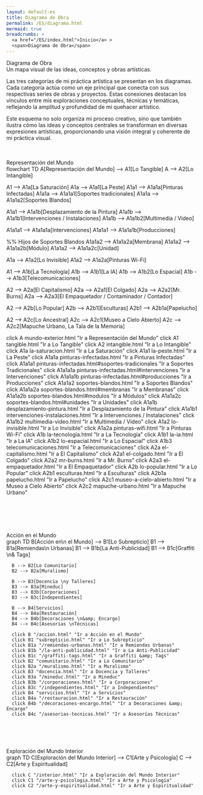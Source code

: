```yaml
---
layout: default-es
title: Diagrama de Obra
permalink: /ES/diagrama.html
mermaid: true
breadcrumbs: >
  <a href="/ES/index.html">Inicio</a> >
  <span>Diagrama de Obra</span>
---
```


<div class="titulo">Diagrama de Obra</div>
<div class="subtitulo">
  Un mapa visual de las ideas, conceptos y obras artísticas.
</div>
<p class="parrafo">
  Las tres categorías de mi práctica artística se presentan en los diagramas. Cada categoría actúa como un eje principal que conecta con sus respectivas series de obras y proyectos. Estas conexiones destacan los vínculos entre mis exploraciones conceptuales, técnicas y temáticas, reflejando la amplitud y profundidad de mi quehacer artístico.
</p>
<p class="parrafo">
  Este esquema no solo organiza mi proceso creativo, sino que también ilustra cómo las ideas y conceptos centrales se transforman en diversas expresiones artísticas, proporcionando una visión integral y coherente de mi práctica visual.
</p>
  <br><br>

  <!-- 1) Representación del Mundo -->
<div class="subtitulo">Representación del Mundo</div>
<div class="mermaid">
flowchart TD
  A[Representación del Mundo] --> A1[Lo Tangible]
  A --> A2[Lo Intangible]

  A1 --> A1a[La Saturación]
  A1a --> A1a1[La Peste]
  A1a1 --> A1a1a[Pinturas Infectadas]
  A1a1a --> A1a1a1[Soportes tradicionales]
  A1a1a --> A1a1a2[Soportes Blandos]

  A1a1 --> A1a1b[Desplazamiento de la Pintura]
  A1a1b --> A1a1b1[Intervenciones / Instalaciones]
  A1a1b --> A1a1b2[Multimedia / Video]

  A1a1a1 --> A1a1a1a[Intervenciones]
  A1a1a1 --> A1a1a1b[Producciones]

  %% Hijos de Soportes Blandos
  A1a1a2 --> A1a1a2a[Membrana]
  A1a1a2 --> A1a1a2b[Módulo]
  A1a1a2 --> A1a1a2c[Unidad]

  A1a --> A1a2[Lo Invisible]
  A1a2 --> A1a2a[Pinturas Wi-Fi]

  A1 --> A1b[La Tecnología]
  A1b --> A1b1[La IA]
  A1b --> A1b2[Lo Espacial]
  A1b --> A1b3[Telecomunicaciones]

  A2 --> A2a[El Capitalismo]
  A2a --> A2a1[El Colgado]
  A2a --> A2a2[Mr. Burns]
  A2a --> A2a3[El Empaquetador / Contaminador / Contador]

  A2 --> A2b[Lo Popular]
  A2b --> A2b1[Esculturas]
  A2b1 --> A2b1a[Papelucho]

  A2 --> A2c[Lo Ancestral]
  A2c --> A2c1[Museo a Cielo Abierto]
  A2c --> A2c2[Mapuche Urbano, La Tala de la Memoria]

  click A mundo-exterior.html "Ir a Representación del Mundo"
  click A1 tangible.html "Ir a Lo Tangible"
  click A2 intangible.html "Ir a Lo Intangible"
  click A1a la-saturacion.html "Ir a La Saturación"
  click A1a1 la-peste.html "Ir a La Peste"
  click A1a1a pinturas-infectadas.html "Ir a Pinturas Infectadas"
  click A1a1a1 pinturas-infectadas.html#soportes-tradicionales "Ir a Soportes Tradicionales"
  click A1a1a1a pinturas-infectadas.html#intervenciones "Ir a Intervenciones"
  click A1a1a1b pinturas-infectadas.html#producciones "Ir a Producciones"
  click A1a1a2 soportes-blandos.html "Ir a Soportes Blandos"
  click A1a1a2a soportes-blandos.html#membranas "Ir a Membranas"
  click A1a1a2b soportes-blandos.html#modulos "Ir a Módulos"
  click A1a1a2c soportes-blandos.html#unidades "Ir a Unidades"
  click A1a1b desplazamiento-pintura.html "Ir a Desplazamiento de la Pintura"
  click A1a1b1 intervenciones-instalaciones.html "Ir a Intervenciones / Instalaciones"
  click A1a1b2 multimedia-video.html "Ir a Multimedia / Video"
  click A1a2 lo-invisible.html "Ir a Lo Invisible"
  click A1a2a pinturas-wifi.html "Ir a Pinturas Wi-Fi"
  click A1b la-tecnologia.html "Ir a La Tecnología"
  click A1b1 la-ia.html "Ir a La IA"
  click A1b2 lo-espacial.html "Ir a Lo Espacial"
  click A1b3 telecomunicaciones.html "Ir a Telecomunicaciones"
  click A2a el-capitalismo.html "Ir a El Capitalismo"
  click A2a1 el-colgado.html "Ir a El Colgado"
  click A2a2 mr-burns.html "Ir a Mr. Burns"
  click A2a3 el-empaquetador.html "Ir a El Empaquetador"
  click A2b lo-popular.html "Ir a Lo Popular"
  click A2b1 esculturas.html "Ir a Esculturas"
  click A2b1a papelucho.html "Ir a Papelucho"
  click A2c1 museo-a-cielo-abierto.html "Ir a Museo a Cielo Abierto"
  click A2c2 mapuche-urbano.html "Ir a Mapuche Urbano"
</div>

<br><br><br><br>
  <!-- 2) Acción en el Mundo -->
  <div class="subtitulo">Acción en el Mundo</div>
  <div class="mermaid">
    graph TD
      B[Acción en\n el Mundo] --> B1[Lo Subrepticio]
      B1 --> B1a[Remiendas\n Urbanas]
      B1 --> B1b[La Anti-Publicidad]
      B1 --> B1c[Graffiti \n&amp; Tags]

      B --> B2[Lo Comunitario]
      B2 --> B2a[Muralismo]

      B --> B3[Docencia \ny Talleres]
      B3 --> B3a[Mineduc]
      B3 --> B3b[Corporaciones]
      B3 --> B3c[Independientes]

      B --> B4[Servicios]
      B4 --> B4a[Restauración]
      B4 --> B4b[Decoraciones \n&amp; Encargo]
      B4 --> B4c[Asesorías \nTécnicas]

      click B "/accion.html" "Ir a Acción en el Mundo"
      click B1 "subrepticio.html" "Ir a Lo Subrepticio"
      click B1a "/remiendas-urbanas.html" "Ir a Remiendas Urbanas"
      click B1b "/la-anti-publicidad.html" "Ir a La Anti-Publicidad"
      click B1c "/graffiti-tags.html" "Ir a Graffiti &amp; Tags"
      click B2 "comunitario.html" "Ir a Lo Comunitario"
      click B2a "/muralismo.html" "Ir a Muralismo"
      click B3 "docencia.html" "Ir a Docencia y Talleres"
      click B3a "/mineduc.html" "Ir a Mineduc"
      click B3b "/corporaciones.html" "Ir a Corporaciones"
      click B3c "/independientes.html" "Ir a Independientes"
      click B4 "servicios.html" "Ir a Servicios"
      click B4a "/restauracion.html" "Ir a Restauración"
      click B4b "/decoraciones-encargo.html" "Ir a Decoraciones &amp; Encargo"
      click B4c "/asesorias-tecnicas.html" "Ir a Asesorías Técnicas"
  </div>
<br><br><br><br>
  <!-- 3) Exploración del Mundo Interior -->
  <div class="subtitulo">Exploración del Mundo Interior</div>
  <div class="mermaid">
    graph TD
      C[Exploración del Mundo Interior] --> C1[Arte y Psicología]
      C --> C2[Arte y Espiritualidad]

      click C "/interior.html" "Ir a Exploración del Mundo Interior"
      click C1 "/arte-y-psicologia.html" "Ir a Arte y Psicología"
      click C2 "/arte-y-espiritualidad.html" "Ir a Arte y Espiritualidad"
  </div>
<br><br>

